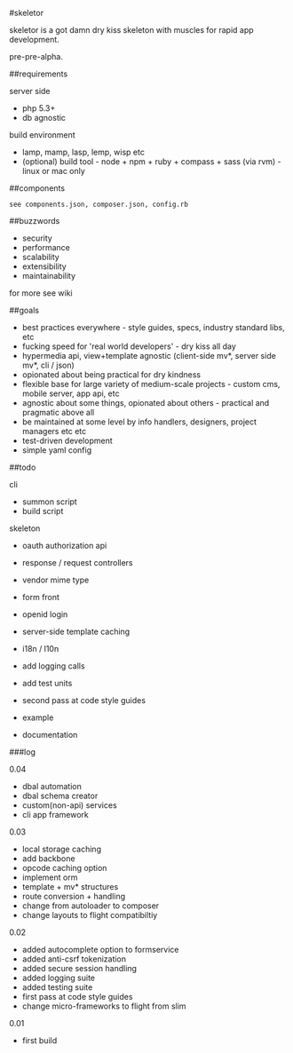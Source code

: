 #skeletor

skeletor is a got damn dry kiss skeleton with muscles for rapid app development. 

pre-pre-alpha.

##requirements

server side

- php 5.3+
- db agnostic

build environment

- lamp, mamp, lasp, lemp, wisp etc
- (optional) build tool - node + npm + ruby + compass + sass (via rvm) - linux or mac only

##components

	see components.json, composer.json, config.rb

##buzzwords

- security
- performance
- scalability
- extensibility
- maintainability

for more see wiki

##goals

- best practices everywhere - style guides, specs, industry standard libs, etc
- fucking speed for 'real world developers' - dry kiss all day
- hypermedia api, view+template agnostic (client-side mv*, server side mv*, cli / json)
- opionated about being practical for dry kindness
- flexible base for large variety of medium-scale projects - custom cms, mobile server, app api, etc
- agnostic about some things, opionated about others - practical and pragmatic above all
- be maintained at some level by info handlers, designers, project managers etc etc 
- test-driven development
- simple yaml config

##todo

cli

- summon script
- build script

skeleton

- oauth authorization api
- response / request controllers
- vendor mime type
- form front

- openid login
- server-side template caching
- i18n / l10n
- add logging calls
- add test units
- second pass at code style guides
- example
- documentation


###log

0.04

- dbal automation
- dbal schema creator
- custom(non-api) services
- cli app framework


0.03

- local storage caching
- add backbone
- opcode caching option
- implement orm
- template + mv* structures
- route conversion + handling
- change from autoloader to composer
- change layouts to flight compatibiltiy

0.02

- added autocomplete option to formservice
- added anti-csrf tokenization
- added secure session handling
- added logging suite
- added testing suite
- first pass at code style guides
- change micro-frameworks to flight from slim

0.01

- first build
